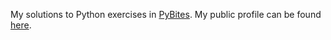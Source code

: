 My solutions to Python exercises in [PyBites](http://codechalleng.es/bites). My public profile can be found [here](https://codechalleng.es/profiles/estraviz).
